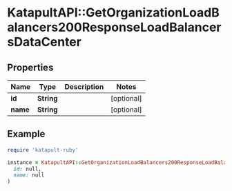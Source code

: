 # KatapultAPI::GetOrganizationLoadBalancers200ResponseLoadBalancersDataCenter

## Properties

| Name | Type | Description | Notes |
| ---- | ---- | ----------- | ----- |
| **id** | **String** |  | [optional] |
| **name** | **String** |  | [optional] |

## Example

```ruby
require 'katapult-ruby'

instance = KatapultAPI::GetOrganizationLoadBalancers200ResponseLoadBalancersDataCenter.new(
  id: null,
  name: null
)
```

